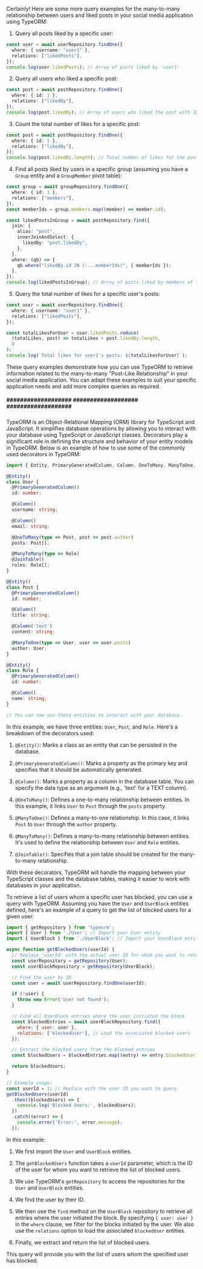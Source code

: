 Certainly! Here are some more query examples for the many-to-many relationship between users and liked posts in your social media application using TypeORM:

1. Query all posts liked by a specific user:

```typescript
const user = await userRepository.findOne({
  where: { username: "user1" },
  relations: ["likedPosts"],
});
console.log(user.likedPosts); // Array of posts liked by 'user1'
```

2. Query all users who liked a specific post:

```typescript
const post = await postRepository.findOne({
  where: { id: 1 },
  relations: ["likedBy"],
});
console.log(post.likedBy); // Array of users who liked the post with ID 1
```

3. Count the total number of likes for a specific post:

```typescript
const post = await postRepository.findOne({
  where: { id: 1 },
  relations: ["likedBy"],
});
console.log(post.likedBy.length); // Total number of likes for the post with ID 1
```

4. Find all posts liked by users in a specific group (assuming you have a `Group` entity and a `GroupMember` pivot table):

```typescript
const group = await groupRepository.findOne({
  where: { id: 1 },
  relations: ["members"],
});
const memberIds = group.members.map((member) => member.id);

const likedPostsInGroup = await postRepository.find({
  join: {
    alias: "post",
    innerJoinAndSelect: {
      likedBy: "post.likedBy",
    },
  },
  where: (qb) => {
    qb.where("likedBy.id IN (:...memberIds)", { memberIds });
  },
});
console.log(likedPostsInGroup); // Array of posts liked by members of the group with ID 1
```

5. Query the total number of likes for a specific user's posts:

```typescript
const user = await userRepository.findOne({
  where: { username: "user1" },
  relations: ["likedPosts"],
});

const totalLikesForUser = user.likedPosts.reduce(
  (totalLikes, post) => totalLikes + post.likedBy.length,
  0
);
console.log(`Total likes for user1's posts: ${totalLikesForUser}`);
```




These query examples demonstrate how you can use TypeORM to retrieve information related to the many-to-many "Post-Like Relationship" in your social media application. You can adapt these examples to suit your specific application needs and add more complex queries as required.



##### ###################   ###################   ###################   ################### 

TypeORM is an Object-Relational Mapping (ORM) library for TypeScript and JavaScript. It simplifies database operations by allowing you to interact with your database using TypeScript or JavaScript classes. Decorators play a significant role in defining the structure and behavior of your entity models in TypeORM. Below is an example of how to use some of the commonly used decorators in TypeORM:

```typescript
import { Entity, PrimaryGeneratedColumn, Column, OneToMany, ManyToOne, ManyToMany, JoinTable } from 'typeorm';

@Entity()
class User {
  @PrimaryGeneratedColumn()
  id: number;

  @Column()
  username: string;

  @Column()
  email: string;

  @OneToMany(type => Post, post => post.author)
  posts: Post[];

  @ManyToMany(type => Role)
  @JoinTable()
  roles: Role[];
}

@Entity()
class Post {
  @PrimaryGeneratedColumn()
  id: number;

  @Column()
  title: string;

  @Column('text')
  content: string;

  @ManyToOne(type => User, user => user.posts)
  author: User;
}

@Entity()
class Role {
  @PrimaryGeneratedColumn()
  id: number;

  @Column()
  name: string;
}

// You can now use these entities to interact with your database.
```

In this example, we have three entities: `User`, `Post`, and `Role`. Here's a breakdown of the decorators used:

1. `@Entity()`: Marks a class as an entity that can be persisted in the database.

2. `@PrimaryGeneratedColumn()`: Marks a property as the primary key and specifies that it should be automatically generated.

3. `@Column()`: Marks a property as a column in the database table. You can specify the data type as an argument (e.g., 'text' for a TEXT column).

4. `@OneToMany()`: Defines a one-to-many relationship between entities. In this example, it links `User` to `Post` through the `posts` property.

5. `@ManyToOne()`: Defines a many-to-one relationship. In this case, it links `Post` to `User` through the `author` property.

6. `@ManyToMany()`: Defines a many-to-many relationship between entities. It's used to define the relationship between `User` and `Role` entities.

7. `@JoinTable()`: Specifies that a join table should be created for the many-to-many relationship.

With these decorators, TypeORM will handle the mapping between your TypeScript classes and the database tables, making it easier to work with databases in your application.




To retrieve a list of users whom a specific user has blocked, you can use a query with TypeORM. Assuming you have the `User` and `UserBlock` entities defined, here's an example of a query to get the list of blocked users for a given user:

```javascript
import { getRepository } from 'typeorm';
import { User } from './User'; // Import your User entity
import { UserBlock } from './UserBlock'; // Import your UserBlock entity

async function getBlockedUsers(userId) {
  // Replace 'userId' with the actual user ID for whom you want to retrieve blocked users
  const userRepository = getRepository(User);
  const userBlockRepository = getRepository(UserBlock);

  // Find the user by ID
  const user = await userRepository.findOne(userId);

  if (!user) {
    throw new Error('User not found');
  }

  // Find all UserBlock entries where the user initiated the block
  const blockedEntries = await userBlockRepository.find({
    where: { user: user },
    relations: ['blockedUser'], // Load the associated blocked users
  });

  // Extract the blocked users from the blocked entries
  const blockedUsers = blockedEntries.map((entry) => entry.blockedUser);

  return blockedUsers;
}

// Example usage:
const userId = 1; // Replace with the user ID you want to query
getBlockedUsers(userId)
  .then((blockedUsers) => {
    console.log('Blocked Users:', blockedUsers);
  })
  .catch((error) => {
    console.error('Error:', error.message);
  });
```

In this example:

1. We first import the `User` and `UserBlock` entities.

2. The `getBlockedUsers` function takes a `userId` parameter, which is the ID of the user for whom you want to retrieve the list of blocked users.

3. We use TypeORM's `getRepository` to access the repositories for the `User` and `UserBlock` entities.

4. We find the user by their ID.

5. We then use the `find` method on the `UserBlock` repository to retrieve all entries where the user initiated the block. By specifying `{ user: user }` in the `where` clause, we filter for the blocks initiated by the user. We also use the `relations` option to load the associated `blockedUser` entities.

6. Finally, we extract and return the list of blocked users.

This query will provide you with the list of users whom the specified user has blocked.